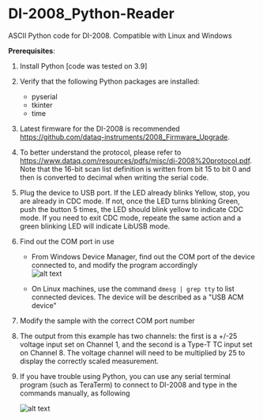 # DI-2008_Python-Reader
ASCII Python code for DI-2008. Compatible with Linux and Windows

**Prerequisites**:

1) Install Python [code was tested on 3.9]

2) Verify that the following Python packages are installed:
    - pyserial
    - tkinter
    - time

3) Latest firmware for the DI-2008 is recommended https://github.com/dataq-instruments/2008_Firmware_Upgrade. 

4) To better understand the protocol, please refer to https://www.dataq.com/resources/pdfs/misc/di-2008%20protocol.pdf. Note that the 16-bit scan list definition is written from bit 15 to bit 0 and then is converted to decimal when writing the serial code.

5) Plug the device to USB port. If the LED already blinks Yellow, stop, you are already in CDC mode. If not, once the LED turns blinking Green, push the button 5 times, the LED should blink yellow to indicate CDC mode. If you need to exit CDC mode, repeate the same action and a green blinking LED will indicate LibUSB mode.

6) Find out the COM port in use

    - From Windows Device Manager, find out the COM port of the device connected to, and modify the program accordingly<br/>
    ![alt text](https://www.dataq.com/resources/repository/matlab_devicemanager.png)

    - On Linux machines, use the command `dmesg | grep tty` to list connected devices. The device will be described as a "USB ACM device"
    
7) Modify the sample with the correct COM port number

8) The output from this example has two channels: the first is a +/-25 voltage input set on Channel 1, and the second is a Type-T TC input set on Channel 8. The voltage channel will need to be multiplied by 25 to display the correctly scaled measurement. 

9) If you have trouble using Python, you can use any serial terminal program (such as TeraTerm) to connect to DI-2008 and type in the commands manually, as following

   ![alt text](https://www.dataq.com/resources/images/cdc2008.png)
